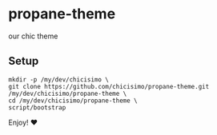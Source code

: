 propane-theme
=============

our chic theme

## Setup
```
mkdir -p /my/dev/chicisimo \
git clone https://github.com/chicisimo/propane-theme.git /my/dev/chicisimo/propane-theme \
cd /my/dev/chicisimo/propane-theme \
script/bootstrap
```

Enjoy! :heart:
